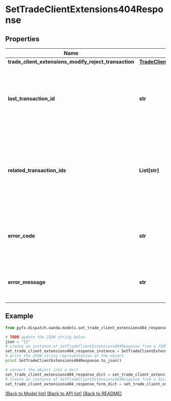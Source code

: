 # SetTradeClientExtensions404Response


## Properties
Name | Type | Description | Notes
------------ | ------------- | ------------- | -------------
**trade_client_extensions_modify_reject_transaction** | [**TradeClientExtensionsModifyRejectTransaction**](TradeClientExtensionsModifyRejectTransaction.md) |  | [optional] 
**last_transaction_id** | **str** | The ID of the most recent Transaction created for the Account. Only present if the Account exists. | [optional] 
**related_transaction_ids** | **List[str]** | The IDs of all Transactions that were created while satisfying the request. Only present if the Account exists. | [optional] 
**error_code** | **str** | The code of the error that has occurred. This field may not be returned for some errors. | [optional] 
**error_message** | **str** | The human-readable description of the error that has occurred. | [optional] 

## Example

```python
from pyfx.dispatch.oanda.models.set_trade_client_extensions404_response import SetTradeClientExtensions404Response

# TODO update the JSON string below
json = "{}"
# create an instance of SetTradeClientExtensions404Response from a JSON string
set_trade_client_extensions404_response_instance = SetTradeClientExtensions404Response.from_json(json)
# print the JSON string representation of the object
print SetTradeClientExtensions404Response.to_json()

# convert the object into a dict
set_trade_client_extensions404_response_dict = set_trade_client_extensions404_response_instance.to_dict()
# create an instance of SetTradeClientExtensions404Response from a dict
set_trade_client_extensions404_response_form_dict = set_trade_client_extensions404_response.from_dict(set_trade_client_extensions404_response_dict)
```
[[Back to Model list]](../README.md#documentation-for-models) [[Back to API list]](../README.md#documentation-for-api-endpoints) [[Back to README]](../README.md)


